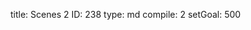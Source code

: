 title:          Scenes 2
ID:             238
type:           md
compile:        2
setGoal:        500


